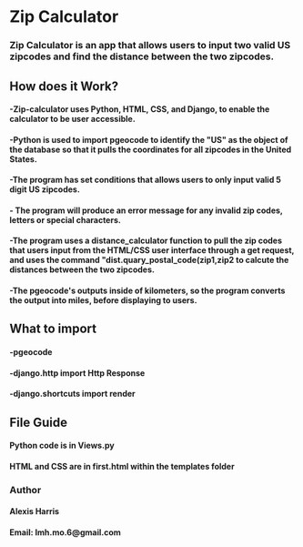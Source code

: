 <h1>Zip Calculator</h1>
<h3>Zip Calculator is an app that allows users to input two valid US zipcodes and find the distance between the two zipcodes.</h3>
<h2>How does it Work?</h2>
<h4>-Zip-calculator uses Python, HTML, CSS, and Django, to enable the calculator to be user accessible.</h4>
 <h4>-Python is used to import pgeocode to identify the "US" as the object of the database so that it pulls the coordinates for all zipcodes in the United States.</h4>
<h4>-The program has set conditions that allows users to only input valid 5 digit US zipcodes.</h4>
<h4>- The program will produce an error message for any invalid zip codes, letters
or special characters.</h4>
<h4>-The program uses a distance_calculator function to pull the zip codes that users input from the HTML/CSS user interface through a get request, and uses the command "dist.quary_postal_code(zip1,zip2
to calcute the distances between the two zipcodes.</h4>
<h4>-The pgeocode's outputs inside of kilometers, so the program converts the output into miles, before displaying to users.</h4>
<h2>What to import</h2>
<h4>-pgeocode</h4>
<h4>-django.http import Http Response</h4>
<h4>-django.shortcuts import render</h4>
<h2>File Guide</h2>
<h4>Python code is in Views.py</h4>
<h4>HTML and CSS are in first.html within the templates folder</h4>
<h3>Author</h3>
<h4>Alexis Harris</h4>
<h4>Email: lmh.mo.6@gmail.com</h4>
